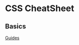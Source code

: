 # CSS CheatSheet

## Basics

<a href="https://www.codecademy.com/resources/cheatsheets/language/html-css">Guides</a>
